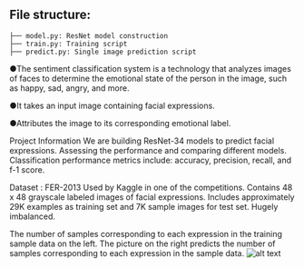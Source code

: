 

## File structure:
```
├── model.py: ResNet model construction 
├── train.py: Training script 
├── predict.py: Single image prediction script
```

●The sentiment classification system is a technology that analyzes images of faces to determine the emotional state of the person in the image, such as happy, sad, angry, and more.

●It takes an input image containing facial expressions.

●Attributes the image to its corresponding emotional label.

Project Information
We are building ResNet-34 models to predict facial expressions.
Assessing the performance and comparing different models.
Classification performance metrics include: accuracy, precision, recall, and f-1 score.

Dataset : FER-2013
Used by Kaggle in one of the competitions.
Contains 48 x 48 grayscale labeled images of facial expressions.
Includes approximately 29K examples as training set and 7K sample images for test set.
Hugely imbalanced.

The number of samples corresponding to each expression in the training sample data on the left.
The picture on the right predicts the number of samples corresponding to each expression in the sample data.
![alt text](http://url/to/img.png)
